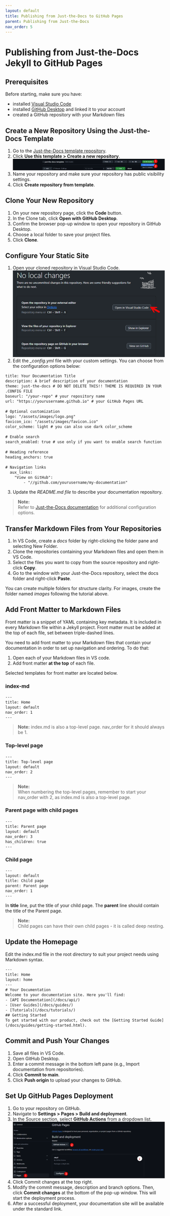 ```yaml
---
layout: default
title: Publishing from Just-the-Docs to GitHub Pages
parent: Publishing from Just-the-Docs
nav_order: 5
---
```


# Publishing from Just-the-Docs Jekyll to GitHub Pages

## Prerequisites

Before starting, make sure you have:

* installed [Visual Studio Code](https://code.visualstudio.com/)
* installed [GitHub Desktop](https://github.com/apps/desktop) and linked it to your account
* created a GitHub repository with your Markdown files

## Create a New Repository Using the Just-the-Docs Template

1. Go to the [Just-the-Docs template repository](https://github.com/just-the-docs/just-the-docs-template).
2. Click **Use this template > Create a new repository**.
![Creating a new Just-the-Docs repository](../images/3%20Just-the-Docs/img1.png)
3. Name your repository and make sure your repository has public visibility settings. 
4. Click **Create repository from template**.

## Clone Your New Repository

1. On your new repository page, click the **Code** button.
2. In the Clone tab, click **Open with GitHub Desktop**.
3. Confirm the browser pop-up window to open your repository in GitHub Desktop.
4. Choose a local folder to save your project files.
5. Click **Clone**.

## Configure Your Static Site

1. Open your cloned repository in Visual Studio Code.
![Opening cloned repository](../images/3%20Just-the-Docs/img2.png)
2. Edit the *_config.yml* file with your custom settings. You can choose from the configuration options below:  

```
title: Your Documentation Title
description: A brief description of your documentation
theme: just-the-docs # DO NOT DELETE THIS!! THEME IS REQUIRED IN YOUR .CONFIG FILE
baseurl: "/your-repo" # your repository name
url: "https://yourusername.github.io" # your GitHub Pages URL

# Optional customization
logo: "/assets/images/logo.png"
favicon_ico: "/assets/images/favicon.ico"
color_scheme: light # you can also use dark color_scheme

# Enable search
search_enabled: true # use only if you want to enable search function

# Heading reference
heading_anchors: true

# Navigation links
  aux_links:
    "View on GitHub":
        - "//github.com/yourusername/my-documentation"

```

3. Update the *README.md file* to describe your documentation repository.  

> **Note:**  
> Refer to [Just-the-Docs documentation](https://just-the-docs.com/docs/configuration) for additional configuration options.

## Transfer Markdown Files from Your Repositories

1. In VS Code, create a *docs* folder by right-clicking the folder pane and selecting New Folder.
2. Clone the repositories containing your Markdown files and open them in VS Code.
3. Select the files you want to copy from the source repository and right-click **Copy**.
4. Go to the window with your Just-the-Docs repository, select the docs folder and right-click **Paste**.

You can create multiple folders for structure clarity. For images, create the folder named *images* following the tutorial above.

## Add Front Matter to Markdown Files

Front matter is a snippet of YAML containing key metadata. It is included in every Markdown file within a Jekyll project. Front matter must be added at the top of each file, set between triple-dashed lines.

You need to add front matter to your Markdown files that contain your documentation in order to set up navigation and ordering. To do that:

1. Open each of your Markdown files in VS code.
2. Add front matter **at the top** of each file.

Selected templates for front matter are located below.

### index-md

```
---
title: Home
layout: default
nav_order: 1
---
```

> **Note:**
> index.md is also a top-level page. nav_order for it should always be 1.

### Top-level page

```
---
title: Top-level page
layout: default
nav_order: 2
---
```

> **Note:**  
> When numbering the top-level pages, remember to start your nav_order with 2, as index.md is also a top-level page.

### Parent page with child pages

```
---
title: Parent page
layout: default
nav_order: 3
has_children: true
---
```

### Child page

```
---
layout: default
title: Child page
parent: Parent page
nav_order: 1
---
```

In **title** line, put the title of your child page.
The **parent** line should contain the title of the Parent page.

> **Note:**  
> Child pages can have their own child pages - it is called deep nesting.

## Update the Homepage

Edit the index.md file in the root directory to suit your project needs using Markdown syntax.

```
---
title: Home
layout: home
---
# Your Documentation
Welcome to your documentation site. Here you'll find:
- [API Documentation](/docs/api/)
- [User Guides](/docs/guides/)
- [Tutorials](/docs/tutorials/)
## Getting Started
To get started with our product, check out the [Getting Started Guide](/docs/guides/getting-started.html).
```

## Commit and Push Your Changes

1. Save all files in VS Code.
2. Open GitHub Desktop.
3. Enter a commit message in the bottom left pane (e.g., Import documentation from repositories).
4. Click **Commit to main**.
5. Click **Push origin** to upload your changes to GitHub.

## Set Up GitHub Pages Deployment

1. Go to your repository on GitHub.
2. Navigate to **Settings > Pages > Build and deployment**.
3. In the Source section, select **GitHub Actions** from a dropdown list.
![Setting up GitHub Actions workflow](../images/3%20Just-the-Docs/img3.png)
4. Click Commit changes at the top right.
5. Modify the commit message, description and branch options. Then, click **Commit changes** at the bottom of the pop-up window. This will start the deployment process.
6. After a successful deployment, your documentation site will be available under the standard link.
